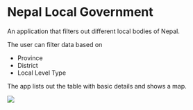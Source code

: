 # Nepal Local Government
An application that filters out different local bodies of Nepal.

The user can filter data based on
- Province
- District
- Local Level Type


The app lists out the table with basic details and shows a map.

[![](https://img.shields.io/badge/Shiny-shinyapps.io-blue?style=flat&labelColor=white&logo=RStudio&logoColor=blue)](https://dhirajraut.shinyapps.io/NepalLocalGovernment/)
